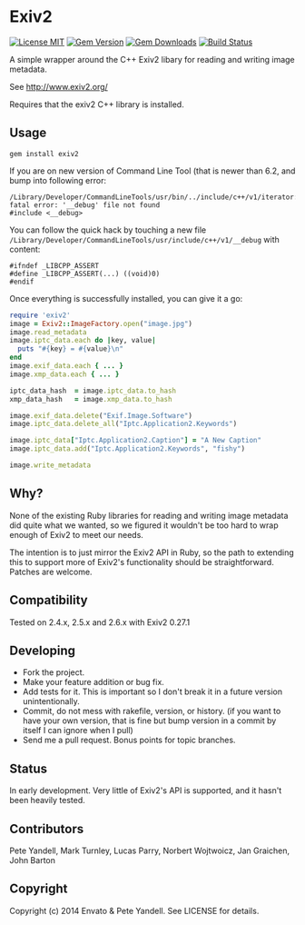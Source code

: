 # Exiv2

[![License MIT](https://img.shields.io/badge/license-MIT-brightgreen.svg)](https://github.com/envato/exiv2/blob/master/LICENSE)
[![Gem Version](https://img.shields.io/gem/v/exiv2.svg?maxAge=2592000)](https://rubygems.org/gems/exiv2)
[![Gem Downloads](https://img.shields.io/gem/dt/exiv2.svg?maxAge=2592000)](https://rubygems.org/gems/exiv2)
[![Build Status](https://github.com/envato/exiv2/workflows/tests/badge.svg?branch=master)](https://github.com/envato/exiv2/actions?query=branch%3Amaster+workflow%3Atests)

A simple wrapper around the C++ Exiv2 libary for reading and writing image metadata.

See http://www.exiv2.org/

Requires that the exiv2 C++ library is installed.

## Usage

```
gem install exiv2
```

If you are on new version of Command Line Tool (that is newer than 6.2, and bump into following error:

```
/Library/Developer/CommandLineTools/usr/bin/../include/c++/v1/iterator:341:10: fatal error: '__debug' file not found
#include <__debug>
```

You can follow the quick hack by touching a new file `/Library/Developer/CommandLineTools/usr/include/c++/v1/__debug` with content:

```
#ifndef _LIBCPP_ASSERT
#define _LIBCPP_ASSERT(...) ((void)0)
#endif
```

Once everything is successfully installed, you can give it a go:

```ruby
require 'exiv2'
image = Exiv2::ImageFactory.open("image.jpg")
image.read_metadata
image.iptc_data.each do |key, value|
  puts "#{key} = #{value}\n"
end
image.exif_data.each { ... }
image.xmp_data.each { ... }

iptc_data_hash  = image.iptc_data.to_hash
xmp_data_hash   = image.xmp_data.to_hash

image.exif_data.delete("Exif.Image.Software")
image.iptc_data.delete_all("Iptc.Application2.Keywords")

image.iptc_data["Iptc.Application2.Caption"] = "A New Caption"
image.iptc_data.add("Iptc.Application2.Keywords", "fishy")

image.write_metadata
```

## Why?

None of the existing Ruby libraries for reading and writing image metadata did quite what
we wanted, so we figured it wouldn't be too hard to wrap enough of Exiv2 to
meet our needs.

The intention is to just mirror the Exiv2 API in Ruby, so the path to extending
this to support more of Exiv2's functionality should be straightforward. Patches
are welcome.

## Compatibility

Tested on 2.4.x, 2.5.x and 2.6.x with Exiv2 0.27.1

## Developing

- Fork the project.
- Make your feature addition or bug fix.
- Add tests for it. This is important so I don't break it in a
  future version unintentionally.
- Commit, do not mess with rakefile, version, or history.
  (if you want to have your own version, that is fine but bump version in a commit by itself I can ignore when I pull)
- Send me a pull request. Bonus points for topic branches.

## Status

In early development. Very little of Exiv2's API is supported, and it hasn't
been heavily tested.

## Contributors

Pete Yandell, Mark Turnley, Lucas Parry, Norbert Wojtwoicz, Jan Graichen, John Barton

## Copyright

Copyright (c) 2014 Envato & Pete Yandell. See LICENSE for details.

